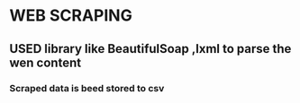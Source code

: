 # WEB SCRAPING
## USED library like BeautifulSoap ,lxml to parse the wen content 
### Scraped data is beed stored to csv
